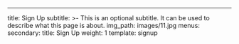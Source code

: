 ---
title: Sign Up
subtitle: >-
  This is an optional subtitle. It can be used to describe what this page is
  about.
img_path: images/11.jpg
menus:
  secondary:
    title: Sign Up
    weight: 1
template: signup